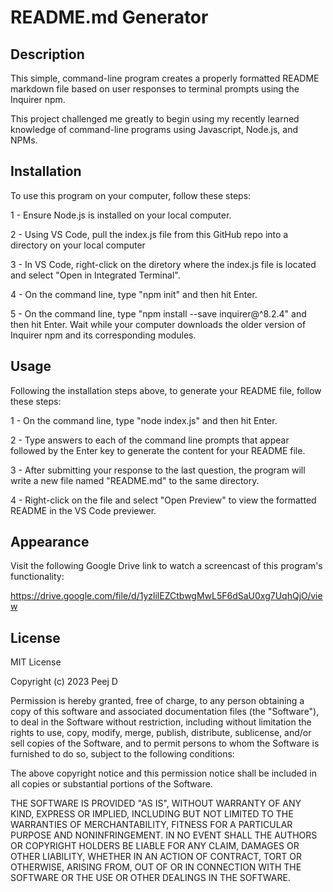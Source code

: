 # README.md Generator


## Description

This simple, command-line program creates a properly formatted README markdown file based on user responses to terminal prompts using the Inquirer npm.

This project challenged me greatly to begin using my recently learned knowledge of command-line programs using Javascript, Node.js, and NPMs.



## Installation

To use this program on your computer, follow these steps:

1 - Ensure Node.js is installed on your local computer.

2 - Using VS Code, pull the index.js file from this GitHub repo into a directory on your local computer

3 - In VS Code, right-click on the diretory where the index.js file is located and select "Open in Integrated Terminal".

4 - On the command line, type "npm init" and then hit Enter.

5 - On the command line, type "npm install --save inquirer@^8.2.4" and then hit Enter. Wait while your computer downloads the older version of Inquirer npm and its corresponding modules.



## Usage

Following the installation steps above, to generate your README file, follow these steps:

1 - On the command line, type "node index.js" and then hit Enter.

2 - Type answers to each of the command line prompts that appear followed by the Enter key to generate the content for your README file.

3 - After submitting your response to the last question, the program will write a new file named "README.md" to the same directory.

4 - Right-click on the file and select "Open Preview" to view the formatted README in the VS Code previewer.



## Appearance

Visit the following Google Drive link to watch a screencast of this program's functionality:

https://drive.google.com/file/d/1yzlilEZCtbwgMwL5F6dSaU0xg7UqhQjO/view


## License

MIT License

Copyright (c) 2023 Peej D

Permission is hereby granted, free of charge, to any person obtaining a copy
of this software and associated documentation files (the "Software"), to deal
in the Software without restriction, including without limitation the rights
to use, copy, modify, merge, publish, distribute, sublicense, and/or sell
copies of the Software, and to permit persons to whom the Software is
furnished to do so, subject to the following conditions:

The above copyright notice and this permission notice shall be included in all
copies or substantial portions of the Software.

THE SOFTWARE IS PROVIDED "AS IS", WITHOUT WARRANTY OF ANY KIND, EXPRESS OR
IMPLIED, INCLUDING BUT NOT LIMITED TO THE WARRANTIES OF MERCHANTABILITY,
FITNESS FOR A PARTICULAR PURPOSE AND NONINFRINGEMENT. IN NO EVENT SHALL THE
AUTHORS OR COPYRIGHT HOLDERS BE LIABLE FOR ANY CLAIM, DAMAGES OR OTHER
LIABILITY, WHETHER IN AN ACTION OF CONTRACT, TORT OR OTHERWISE, ARISING FROM,
OUT OF OR IN CONNECTION WITH THE SOFTWARE OR THE USE OR OTHER DEALINGS IN THE
SOFTWARE.
